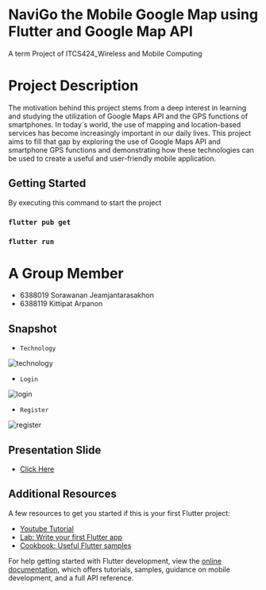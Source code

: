 # NaviGo the Mobile Google Map using Flutter and Google Map API

A term Project of ITCS424_Wireless and Mobile Computing

# Project Description 
The motivation behind this project stems from a deep interest in learning and studying the utilization of Google Maps API and the GPS functions of smartphones. In today`s world, the use of mapping and location-based services has become increasingly important in our daily lives. This project aims to fill that gap by exploring the use of Google Maps API and smartphone GPS functions and demonstrating how these technologies can be used to create a useful and user-friendly mobile application.

## Getting Started

By executing this command to start the project

### `flutter pub get`
### `flutter run`

# A Group Member
- 6388019	Sorawanan Jeamjantarasakhon
- 6388119	Kittipat Arpanon

## Snapshot

- `Technology`<br>
<img src="/snapshot/technology.png" alt="technology">

- `Login`<br>
<img src="/snapshot/login.png" alt="login">

- `Register`<br>
<img src="/snapshot/register.png" alt="register">

## Presentation Slide
- [Click Here](https://www.canva.com/design/DAFhNNgPLQU/pCJiu6XCYeIvUqffFpOhDQ/edit?utm_content=DAFhNNgPLQU&utm_campaign=designshare&utm_medium=link2&utm_source=sharebutton)

## Additional Resources 

A few resources to get you started if this is your first Flutter project:

- [Youtube Tutorial](https://www.youtube.com/watch?v=15alBbc53gs&list=PLuOv00llTY-HqANTmt5UU9W_gBjVWrcpT)
- [Lab: Write your first Flutter app](https://docs.flutter.dev/get-started/codelab)
- [Cookbook: Useful Flutter samples](https://docs.flutter.dev/cookbook)

For help getting started with Flutter development, view the
[online documentation](https://docs.flutter.dev/), which offers tutorials,
samples, guidance on mobile development, and a full API reference.

